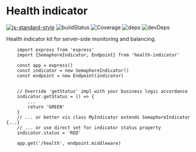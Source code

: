 # Health indicator

[![js-standard-style](https://img.shields.io/badge/code%20style-standard-brightgreen.svg)](http://standardjs.com)
![buildStatus](https://travis-ci.org/qiwi/health-indicator.svg?branch=master)
![Coverage](https://coveralls.io/repos/qiwi/health-indicator/badge.svg)
![deps](https://david-dm.org/qiwi/health-indicator.svg)
![devDeps](https://david-dm.org/qiwi/health-indicator/dev-status.svg)


Health indicator kit for server-side monitoring and balancing.

```
    import express from 'express'
    import {SemaphoreIndicator, Endpoint} from 'health-indicator'
    
    const app = express()
    const indicator = new SemaphoreIndicator()
    const endpoint = new Endpoint(indicator)
    
    
    // Override 'getStatus' impl with your business logic accordance
    indicator.getStatus = () => {
        ...
        return 'GREEN'
    }
    // ... or better vis class MyIndicator extends SemaphoreIndicator {...}
    // ... or use direct set for indicator status property
    indicator.status = 'RED'
    
    app.get('/health', endpoint.middleware)
         
```